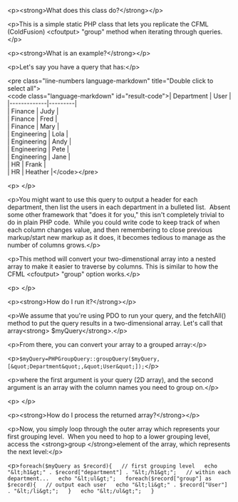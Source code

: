 &lt;p&gt;&lt;strong&gt;What does this class do?&lt;/strong&gt;&lt;/p&gt;  
  
&lt;p&gt;This is a simple static PHP class that lets you replicate the CFML (ColdFusion) &lt;cfoutput&gt; &quot;group&quot; method when iterating through queries.&lt;/p&gt;  
  
&lt;p&gt;&lt;strong&gt;What is an example?&lt;/strong&gt;&lt;/p&gt;  
  
&lt;p&gt;Let&#39;s say you have a query that has:&lt;/p&gt;  
  
&lt;pre class="line-numbers  language-markdown" title="Double click to select all"&gt;  
&lt;code class="language-markdown" id="result-code"&gt;| Department  | User    |  
|-------------|---------|  
| Finance     | Judy    |  
| Finance     | Fred    |  
| Finance     | Mary    |  
| Engineering | Lola    |  
| Engineering | Andy    |  
| Engineering | Pete    |  
| Engineering | Jane    |  
| HR          | Frank   |  
| HR          | Heather |&lt;/code&gt;&lt;/pre&gt;  
  
&lt;p&gt;&nbsp;&lt;/p&gt;  
  
&lt;p&gt;You might want to use this query to output a header for each department, then list the users in each department in a bulleted list.&nbsp; Absent some other framework that &quot;does it for you,&quot; this isn&#39;t completely trivial to do in plain PHP code.&nbsp; While you could write code to keep track of when each column changes value, and then remembering to close previous markup/start new markup as it does, it becomes tedious to manage as the number of columns grows.&lt;/p&gt;  
  
&lt;p&gt;This method will convert your two-dimenstional array into a nested array to make it easier to traverse by columns. This is similar to how the CFML &lt;cfoutput&gt; &quot;group&quot; option works.&lt;/p&gt;  
  
&lt;p&gt;&nbsp;&lt;/p&gt;  
  
&lt;p&gt;&lt;strong&gt;How do I run it?&lt;/strong&gt;&lt;/p&gt;  
  
&lt;p&gt;We assume that you&#39;re using PDO to run your query, and the fetchAll() method to put the query results in a two-dimensional array. Let&#39;s call that array&lt;strong&gt; $myQuery&lt;/strong&gt;.&lt;/p&gt;  
  
&lt;p&gt;From there, you can convert your array to a grouped array:&lt;/p&gt;  
  
&lt;p&gt;`$myQuery=PHPGroupQuery::groupQuery($myQuery,[&quot;Department&quot;,&quot;User&quot;]);`&lt;/p&gt;  
  
&lt;p&gt;where the first argument is your query (2D array), and the second argument is an array with the column names you need to group on.&lt;/p&gt;  
  
&lt;p&gt;&nbsp;&lt;/p&gt;  
  
&lt;p&gt;&lt;strong&gt;How do I process the returned array?&lt;/strong&gt;&lt;/p&gt;  
  
&lt;p&gt;Now, you simply loop through the outer array which represents your first grouping level.&nbsp; When you need to hop to a lower grouping level, access the &lt;strong&gt;group &lt;/strong&gt;element of the array, which represents the next level:&lt;/p&gt;  
  
&lt;p&gt;`foreach($myQuery as $record){  
// first grouping level  
echo "&lt;h1&gt;" . $record["department"] . "&lt;/h1&gt;";  
// within each department...  
echo "&lt;ul&gt;";  
foreach($record["group"] as $record){  
// output each user  
echo "&lt;li&gt;" . $record["User"] . "&lt;/li&gt;";  
}  
echo "&lt;/ul&gt;";  
}`